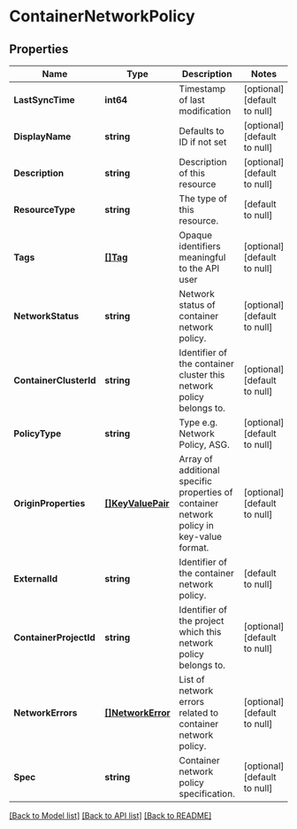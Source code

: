 # ContainerNetworkPolicy

## Properties
Name | Type | Description | Notes
------------ | ------------- | ------------- | -------------
**LastSyncTime** | **int64** | Timestamp of last modification | [optional] [default to null]
**DisplayName** | **string** | Defaults to ID if not set | [optional] [default to null]
**Description** | **string** | Description of this resource | [optional] [default to null]
**ResourceType** | **string** | The type of this resource. | [default to null]
**Tags** | [**[]Tag**](Tag.md) | Opaque identifiers meaningful to the API user | [optional] [default to null]
**NetworkStatus** | **string** | Network status of container network policy. | [optional] [default to null]
**ContainerClusterId** | **string** | Identifier of the container cluster this network policy belongs to. | [optional] [default to null]
**PolicyType** | **string** | Type e.g. Network Policy, ASG. | [optional] [default to null]
**OriginProperties** | [**[]KeyValuePair**](KeyValuePair.md) | Array of additional specific properties of container network policy in key-value format.  | [optional] [default to null]
**ExternalId** | **string** | Identifier of the container network policy. | [default to null]
**ContainerProjectId** | **string** | Identifier of the project which this network policy belongs to. | [optional] [default to null]
**NetworkErrors** | [**[]NetworkError**](NetworkError.md) | List of network errors related to container network policy. | [optional] [default to null]
**Spec** | **string** | Container network policy specification. | [optional] [default to null]

[[Back to Model list]](../README.md#documentation-for-models) [[Back to API list]](../README.md#documentation-for-api-endpoints) [[Back to README]](../README.md)

